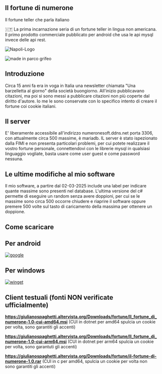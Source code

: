 ## Il fortune di numerone

Il fortune teller che parla italiano

:it: La prima incarnazione seria di un fortune teller in lingua non americana. Il primo prodotto commerciale pubblicato per android che usa le api mysql invece delle api rest.


![Napoli-Logo](https://github.com/user-attachments/assets/485755c8-376c-4778-b9ba-80f6cb204142)

![made in parco grifeo](https://github.com/user-attachments/assets/8f3e561e-6002-4dd8-bc50-888c14a1dfe3)

## Introduzione

Circa 15 anni fa era in voga in Italia una newsletter chiamata "Una barzelletta al giorno" della società buongiorno.
All'inizio pubblicavano citazioni, ma poi si sono messi a pubblicare citazioni non più coperte dal diritto d'autore.
Io me le sono conservate con lo specifico intento di creare il fortune coi cookie italiani.

## Il server

E' liberamente accessibile all'indirizzo numeronesoft.ddns.net porta 3306, con attualmente circa 500 massime, è mariadb.
IL server è stato ispezionato dalla FIMI e non presenta particolari problemi, per cui potete realizzare il vostro fortune personale, connettendovi con le librerie mysql in qualsiasi linguaggio vogliate, basta usare come user guest e come password nessuna.

## Le ultime modifiche al mio software

Il mio software, a partire dal 02-03-2025 include una label per indicare quante massime sono presenti nel database. L'ultima versione del c# permette di eseguire un random senza avere doppioni, per cui se le massime sono circa 500 occorre chiudere e riaprire il software oppure premere 500 volte sul tasto di caricamento della massima per ottenere un doppione.

## Come scaricare

## Per android

[![google](https://play.google.com/intl/it_it/badges/static/images/badges/it_badge_web_generic.png)](https://play.google.com/store/apps/details?id=org.altervista.numerone.fortune)

## Per windows

[![winget](https://user-images.githubusercontent.com/49786146/159123313-3bdafdd3-5130-4b0d-9003-40618390943a.png)](https://marticliment.com/wingetui/share?pid=GiulioSorrentino.IlFortunedinumerone.&pname=IlFortunedinumerone&psource=Winget:%20winget)

## Client testuali (fonti NON verificate ufficialmente)

**https://giulianospaghetti.altervista.org/Downloads/fortune/Il_fortune_di_numerone-1.0-cui-amd64.msi** (CUI in dotnet per amd64 spulcia un cookie per volta, sono garantiti gli accenti)

**https://giulianospaghetti.altervista.org/Downloads/fortune/Il_fortune_di_numerone-1.0-cui-arm64.msi** (CUI in dotnet per arm64 spulcia un cookie per volta, sono garantuti gli accenti)

**https://giulianospaghetti.altervista.org/Downloads/fortune/il-fortune-di-numerone-1.0.rar** (CUI in c per amd64, spulcia un cookie per volta non sono garantiti gli accenti)
